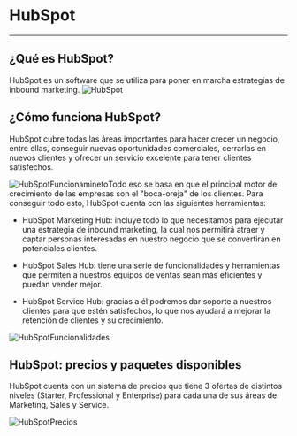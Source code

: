 # HubSpot
___

## ¿Qué es HubSpot?

HubSpot es un software que se utiliza para poner en marcha estrategias de inbound marketing. 
![HubSpot](https://recursos.connext.es/hubfs/hubspot-crm-blog.png)


## ¿Cómo funciona HubSpot?
HubSpot cubre todas las áreas importantes para hacer crecer un negocio, entre ellas, conseguir nuevas oportunidades comerciales, cerrarlas en nuevos clientes y ofrecer  un servicio excelente para tener clientes satisfechos. 

![HubSpotFuncionamineto](https://www.inboundcycle.com/hs-fs/hubfs/hubspot-flywheel%20(1).png?width=600&name=hubspot-flywheel%20(1).png)Todo eso se basa en que el principal motor de crecimiento de las empresas son el "boca-oreja" de los clientes. Para conseguir todo esto, HubSpot cuenta con las siguientes herramientas:


+ HubSpot Marketing Hub: incluye todo lo que necesitamos para ejecutar una estrategia de inbound marketing, la cual nos permitirá atraer y captar personas interesadas en nuestro negocio que se convertirán en potenciales clientes.

- HubSpot Sales Hub: tiene una serie de funcionalidades y herramientas que permiten a nuestros equipos de ventas sean más eficientes y puedan vender mejor.

* HubSpot Service Hub: gracias a él podremos dar soporte a nuestros clientes para que estén satisfechos, lo que nos ayudará a mejorar la retención de clientes y su crecimiento.

![HubSpotFuncionalidades](https://www.inboundcycle.com/hs-fs/hubfs/hubspot-como-funciona.png?width=900&name=hubspot-como-funciona.png)

## HubSpot: precios y paquetes disponibles

HubSpot cuenta con un sistema de precios que tiene 3 ofertas de distintos niveles (Starter, Professional y Enterprise) para cada una de sus áreas de Marketing, Sales y Service.

![HubSpotPrecios](https://www.inboundcycle.com/hs-fs/hubfs/hubspot-precios.png?width=900&name=hubspot-precios.png)

